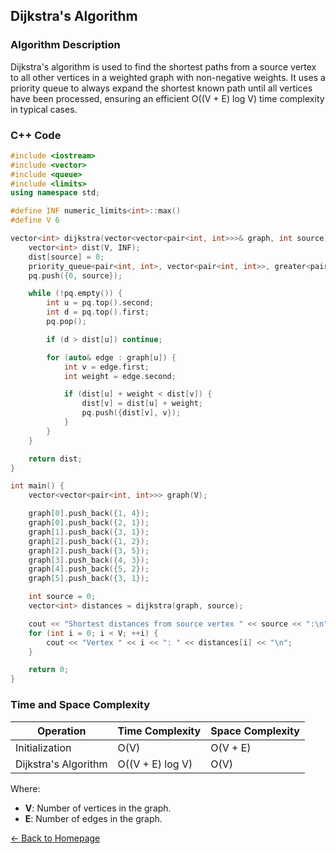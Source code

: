 ## Dijkstra's Algorithm

### Algorithm Description
Dijkstra's algorithm is used to find the shortest paths from a source vertex to all other vertices in a weighted graph with non-negative weights. It uses a priority queue to always expand the shortest known path until all vertices have been processed, ensuring an efficient O((V + E) log V) time complexity in typical cases.

### C++ Code

```cpp
#include <iostream>
#include <vector>
#include <queue>
#include <limits>
using namespace std;

#define INF numeric_limits<int>::max()
#define V 6

vector<int> dijkstra(vector<vector<pair<int, int>>>& graph, int source) {
    vector<int> dist(V, INF);
    dist[source] = 0;
    priority_queue<pair<int, int>, vector<pair<int, int>>, greater<pair<int, int>>> pq;
    pq.push({0, source});

    while (!pq.empty()) {
        int u = pq.top().second;
        int d = pq.top().first;
        pq.pop();

        if (d > dist[u]) continue;

        for (auto& edge : graph[u]) {
            int v = edge.first;
            int weight = edge.second;

            if (dist[u] + weight < dist[v]) {
                dist[v] = dist[u] + weight;
                pq.push({dist[v], v});
            }
        }
    }

    return dist;
}

int main() {
    vector<vector<pair<int, int>>> graph(V);

    graph[0].push_back({1, 4});
    graph[0].push_back({2, 1});
    graph[1].push_back({3, 1});
    graph[2].push_back({1, 2});
    graph[2].push_back({3, 5});
    graph[3].push_back({4, 3});
    graph[4].push_back({5, 2});
    graph[5].push_back({3, 1});

    int source = 0;
    vector<int> distances = dijkstra(graph, source);

    cout << "Shortest distances from source vertex " << source << ":\n";
    for (int i = 0; i < V; ++i) {
        cout << "Vertex " << i << ": " << distances[i] << "\n";
    }

    return 0;
}
```
### Time and Space Complexity

| Operation               | Time Complexity              | Space Complexity         |
|-------------------------|------------------------------|--------------------------|
| Initialization          | O(V)                         | O(V + E)                 |
| Dijkstra's Algorithm    | O((V + E) log V)             | O(V)                     |

Where:
- **V**: Number of vertices in the graph.
- **E**: Number of edges in the graph.

[← Back to Homepage](https://mehwishferoz.github.io/)